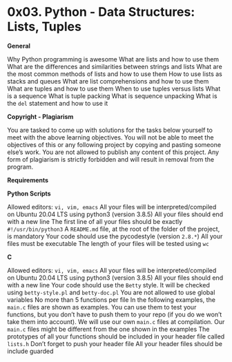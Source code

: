 # 0x03. Python - Data Structures: Lists, Tuples

**General**
	
 Why Python programming is awesome
 What are lists and how to use them
 What are the differences and similarities between strings and lists
 What are the most common methods of lists and how to use them
 How to use lists as stacks and queues
 What are list comprehensions and how to use them
 What are tuples and how to use them
 When to use tuples versus lists
 What is a sequence
 What is tuple packing
 What is sequence unpacking
 What is the `del` statement and how to use it

**Copyright - Plagiarism**

 You are tasked to come up with solutions for the tasks below yourself to meet with the above learning objectives.
 You will not be able to meet the objectives of this or any following project by copying and pasting someone else’s work.
 You are not allowed to publish any content of this project.
 Any form of plagiarism is strictly forbidden and will result in removal from the program.

**Requirements**

**Python Scripts**

 Allowed editors: `vi, vim, emacs`
 All your files will be interpreted/compiled on Ubuntu 20.04 LTS using python3 (version 3.8.5)
 All your files should end with a new line
 The first line of all your files should be exactly `#!/usr/bin/python3`
 A `README.md` file, at the root of the folder of the project, is mandatory
 Your code should use the pycodestyle (version `2.8.*`)
 All your files must be executable
 The length of your files will be tested using `wc`

**C**

Allowed editors: `vi, vim, emacs`
All your files will be interpreted/compiled on Ubuntu 20.04 LTS using python3 (version 3.8.5)
All your files should end with a new line
Your code should use the `Betty` style. It will be checked using `betty-style.pl` and `betty-doc.pl`
You are not allowed to use global variables
No more than 5 functions per file
In the following examples, the `main.c` files are shown as examples. You can use them to test your functions, but you don’t have to push them to your repo (if you do we won’t take them into account). We will use our own `main.c` files at compilation. Our `main.c` files might be different from the one shown in the examples
The prototypes of all your functions should be included in your header file called `lists.h`
Don’t forget to push your header file
All your header files should be include guarded
